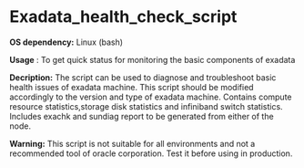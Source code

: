 # Exadata_health_check_script

**OS dependency:** Linux (bash)

**Usage** : To get quick status for monitoring the basic components of exadata

**Decription:**
The script  can be used to diagnose and troubleshoot basic health issues of exadata machine. 
This script should be modified accordingly to the version and type of exadata machine.
Contains compute resource statistics,storage disk statistics and infiniband switch statistics.
Includes exachk and sundiag report to be generated from either of the node.


**Warning:**
This script is not suitable for all environments and not a recommended tool of oracle corporation. Test it before using in production. 

